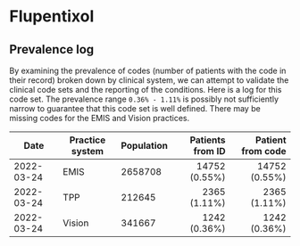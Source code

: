# Flupentixol

## Prevalence log

By examining the prevalence of codes (number of patients with the code in their record) broken down by clinical system, we can attempt to validate the clinical code sets and the reporting of the conditions. Here is a log for this code set. The prevalence range `0.36% - 1.11%` is possibly not sufficiently narrow to guarantee that this code set is well defined. There may be missing codes for the EMIS and Vision practices.

| Date       | Practice system | Population | Patients from ID | Patient from code |
| ---------- | --------------- | ---------- | ---------------: | ----------------: |
| 2022-03-24 | EMIS            | 2658708    |    14752 (0.55%) |     14752 (0.55%) |
| 2022-03-24 | TPP             | 212645     |     2365 (1.11%) |      2365 (1.11%) |
| 2022-03-24 | Vision          | 341667     |     1242 (0.36%) |      1242 (0.36%) |
